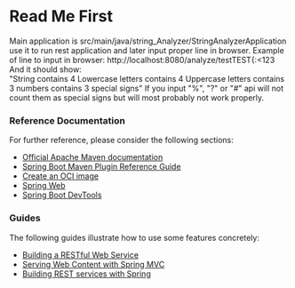 # Read Me First
Main application is src/main/java/string_Analyzer/StringAnalyzerApplication use it to run rest application and later
 input proper line in browser.
 Example of line to input in browser: 
 http://localhost:8080/analyze/testTEST{:<123
 And it should show:  
 "String contains 4 Lowercase letters contains 4 Uppercase letters contains 3 numbers contains 3 special signs"
 If you input "%", "?" or "#" api will not count them as special signs but will most probably not work properly. 

### Reference Documentation
For further reference, please consider the following sections:

* [Official Apache Maven documentation](https://maven.apache.org/guides/index.html)
* [Spring Boot Maven Plugin Reference Guide](https://docs.spring.io/spring-boot/docs/2.3.4.RELEASE/maven-plugin/reference/html/)
* [Create an OCI image](https://docs.spring.io/spring-boot/docs/2.3.4.RELEASE/maven-plugin/reference/html/#build-image)
* [Spring Web](https://docs.spring.io/spring-boot/docs/2.3.4.RELEASE/reference/htmlsingle/#boot-features-developing-web-applications)
* [Spring Boot DevTools](https://docs.spring.io/spring-boot/docs/2.3.4.RELEASE/reference/htmlsingle/#using-boot-devtools)

### Guides
The following guides illustrate how to use some features concretely:

* [Building a RESTful Web Service](https://spring.io/guides/gs/rest-service/)
* [Serving Web Content with Spring MVC](https://spring.io/guides/gs/serving-web-content/)
* [Building REST services with Spring](https://spring.io/guides/tutorials/bookmarks/)

